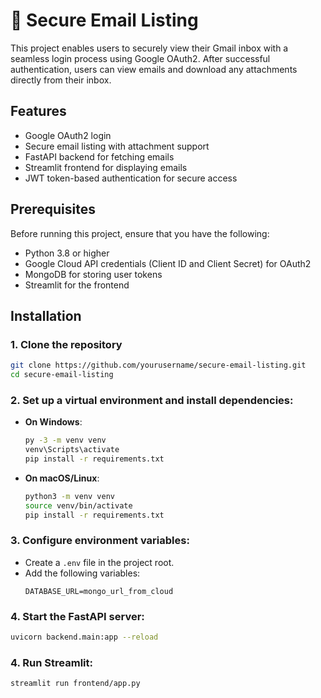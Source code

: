 # 📧 Secure Email Listing

This project enables users to securely view their Gmail inbox with a seamless login process using Google OAuth2. After successful authentication, users can view emails and download any attachments directly from their inbox.

## Features

- Google OAuth2 login
- Secure email listing with attachment support
- FastAPI backend for fetching emails
- Streamlit frontend for displaying emails
- JWT token-based authentication for secure access

## Prerequisites

Before running this project, ensure that you have the following:

- Python 3.8 or higher
- Google Cloud API credentials (Client ID and Client Secret) for OAuth2
- MongoDB for storing user tokens
- Streamlit for the frontend

## Installation

### 1. Clone the repository

```bash
git clone https://github.com/yourusername/secure-email-listing.git
cd secure-email-listing
```

### 2. Set up a virtual environment and install dependencies:

   - **On Windows**:
     ```bash
     py -3 -m venv venv
     venv\Scripts\activate
     pip install -r requirements.txt
     ```

   - **On macOS/Linux**:
     ```bash
     python3 -m venv venv
     source venv/bin/activate
     pip install -r requirements.txt
     ```

### 3. Configure environment variables:
   - Create a `.env` file in the project root.
   - Add the following variables:
     ```env
     DATABASE_URL=mongo_url_from_cloud
     ```

### 4. Start the FastAPI server:
   ```bash
   uvicorn backend.main:app --reload
   ```
### 4. Run Streamlit:
   ```bash
   streamlit run frontend/app.py
   ```
